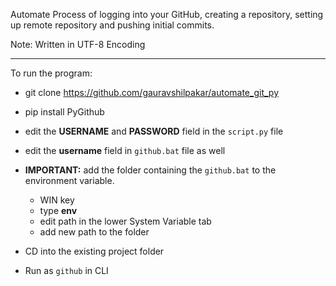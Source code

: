 Automate Process of logging into your GitHub, creating a repository, setting up remote repository and pushing initial commits.

Note: Written in UTF-8 Encoding

---

To run the program:
* git clone https://github.com/gauravshilpakar/automate_git_py
* pip install PyGithub
* edit the <b>USERNAME</b> and <b>PASSWORD</b> field in the `script.py` file
* edit the <b>username</b> field in `github.bat` file as well


* <b>IMPORTANT:</b> add the folder containing the `github.bat` to the environment variable.
    * WIN key
    * type <b>env</b>
    * edit path in the lower System Variable tab
    * add new path to the folder
    
* CD into the existing project folder
* Run as `github` in CLI